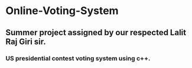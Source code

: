 # Online-Voting-System
## Summer project assigned by our respected Lalit Raj Giri sir.
### US presidential contest voting system using c++.
